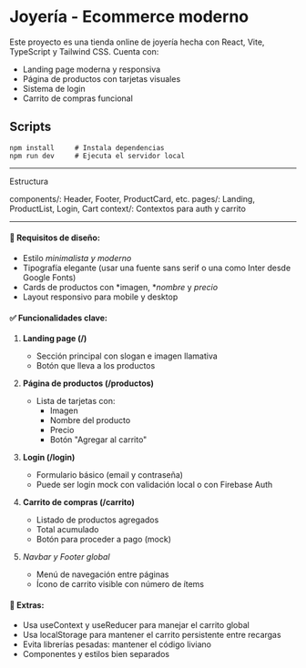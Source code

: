 # Joyería - Ecommerce moderno

Este proyecto es una tienda online de joyería hecha con React, Vite, TypeScript y Tailwind CSS. Cuenta con:

- Landing page moderna y responsiva
- Página de productos con tarjetas visuales
- Sistema de login
- Carrito de compras funcional

## Scripts
```
npm install     # Instala dependencias
npm run dev     # Ejecuta el servidor local
```

---

Estructura

components/: Header, Footer, ProductCard, etc.
pages/: Landing, ProductList, Login, Cart
context/: Contextos para auth y carrito

---

#### 🎨 Requisitos de diseño:
- Estilo *minimalista y moderno*
- Tipografía elegante (usar una fuente sans serif o una como Inter desde Google Fonts)
- Cards de productos con *imagen, **nombre* y *precio*
- Layout responsivo para mobile y desktop

#### ✅ Funcionalidades clave:

1. **Landing page (/)**
   - Sección principal con slogan e imagen llamativa
   - Botón que lleva a los productos

2. **Página de productos (/productos)**
   - Lista de tarjetas con:
     - Imagen
     - Nombre del producto
     - Precio
     - Botón "Agregar al carrito"

3. **Login (/login)**
   - Formulario básico (email y contraseña)
   - Puede ser login mock con validación local o con Firebase Auth

4. **Carrito de compras (/carrito)**
   - Listado de productos agregados
   - Total acumulado
   - Botón para proceder a pago (mock)

5. *Navbar y Footer global*
   - Menú de navegación entre páginas
   - Ícono de carrito visible con número de ítems

#### 🧠 Extras:
- Usa useContext y useReducer para manejar el carrito global
- Usa localStorage para mantener el carrito persistente entre recargas
- Evita librerías pesadas: mantener el código liviano
- Componentes y estilos bien separados
